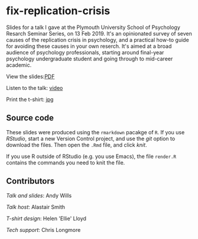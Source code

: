 # fix-replication-crisis

Slides for a talk I gave at the Plymouth University School of Psychology Resarch Seminar Series, on 13 Feb 2019. It's an opinionated survey of seven causes of the replication crisis in psychology, and a practical how-to guide for avoiding these causes in your own reserch. It's aimed at a broad audience of psychology professionals, starting around final-year psychology undergraduate student and going through to mid-career academic.

View the slides:[PDF](fix-replication-crisis.pdf)

Listen to the talk: [video](https://youtu.be/_OqiTVq12Pk)

Print the t-shirt: [jpg](t-shirt/revolution.jpg)

## Source code

These slides were produced using the `rmarkdown` pacakge of `R`. If you use _RStudio_, start a new Version Control project, and use the _git_ option to download the files. Then open the `.Rmd` file, and click _knit_.  

If you use R outside of RStudio (e.g. you use Emacs), the file `render.R` contains the commands you need to knit the file. 

## Contributors

_Talk and slides_: Andy Wills

_Talk host_:  Alastair Smith

_T-shirt design_: Helen 'Ellie' Lloyd 

_Tech support_: Chris Longmore      

